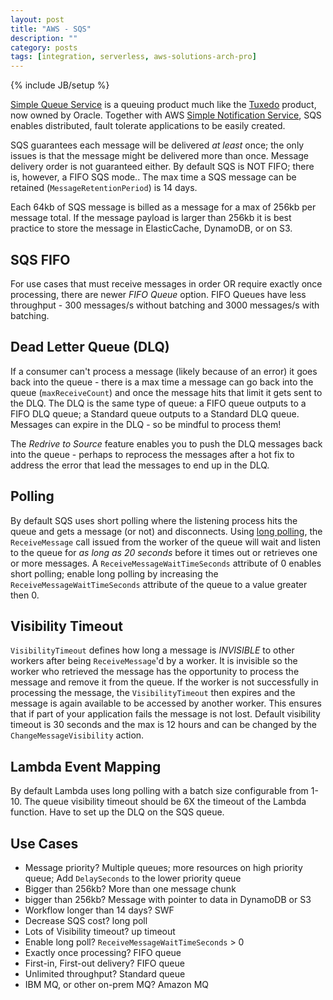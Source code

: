 ```yaml
---
layout: post
title: "AWS - SQS"
description: ""
category: posts
tags: [integration, serverless, aws-solutions-arch-pro]
---
```

{% include JB/setup %}

[Simple Queue Service](https://aws.amazon.com/sqs/) is a queuing product much like the [Tuxedo](https://www.oracle.com/middleware/technologies/tuxedo.html) product, now owned by Oracle. Together with AWS [Simple Notification Service](http://aws.amazon.com/sns/), SQS enables distributed, fault tolerate applications to be easily created. 

SQS guarantees each message will be delivered *at least* once; the only issues is that the message might be delivered more than once. Message delivery order is not guaranteed either. By default SQS is NOT FIFO; there is, however, a FIFO SQS mode.. The max time a SQS message can be retained (`MessageRetentionPeriod`) is 14 days.

Each 64kb of SQS message is billed as a message for a max of 256kb per message total. If the message payload is larger than 256kb it is best practice to store the message in ElasticCache, DynamoDB, or on S3.

## SQS FIFO
For use cases that must receive messages in order OR require exactly once processing, there are newer _FIFO Queue_ option. FIFO Queues have less throughput - 300 messages/s without batching and 3000 messages/s with batching.

## Dead Letter Queue (DLQ)
If a consumer can't process a message (likely because of an error) it goes back into the queue - there is a max time a message can go back into the queue (`maxReceiveCount`) and once the message hits that limit it gets sent to the DLQ. The DLQ is the same type of queue: a FIFO queue outputs to a FIFO DLQ queue; a Standard queue outputs to a Standard DLQ queue. Messages can expire in the DLQ - so be mindful to process them!

The _Redrive to Source_ feature enables you to push the DLQ messages back into the queue - perhaps to reprocess the messages after a hot fix to address the error that lead the messages to end up in the DLQ.

## Polling
By default SQS uses short polling where the listening process hits the queue and gets a message (or not) and disconnects. Using [long polling](http://docs.aws.amazon.com/AWSSimpleQueueService/latest/SQSDeveloperGuide/sqs-long-polling.html), the `ReceiveMessage` call issued from the worker of the queue will wait and listen to the queue for *as long as 20 seconds* before it times out or retrieves one or more messages. A `ReceiveMessageWaitTimeSeconds` attribute of 0 enables short polling; enable long polling by increasing the `ReceiveMessageWaitTimeSeconds` attribute of the queue to a value greater then 0. 

## Visibility Timeout
`VisibilityTimeout` defines how long a message is *INVISIBLE* to other workers after being `ReceiveMessage`'d by a worker. It is invisible so the worker who retrieved the message has the opportunity to process the message and remove it from the queue. If the worker is not successfully in processing the message, the `VisibilityTimeout` then expires and the message is again available to be accessed by another worker. This ensures that if part of your application fails the message is not lost. Default visibility timeout is 30 seconds and the max is 12 hours and can be changed by the `ChangeMessageVisibility` action.

## Lambda Event Mapping
By default Lambda uses long polling with a batch size configurable from 1-10. The queue visibility timeout should be 6X the timeout of the Lambda function. Have to set up the DLQ on the SQS queue. 

## Use Cases
- Message priority? Multiple queues; more resources on high priority queue; Add `DelaySeconds` to the lower priority queue
- Bigger than 256kb? More than one message chunk
- bigger than 256kb? Message with pointer to data in DynamoDB or S3
- Workflow longer than 14 days? SWF
- Decrease SQS cost? long poll
- Lots of Visibility timeout? up timeout
- Enable long poll? `ReceiveMessageWaitTimeSeconds` > 0 
- Exactly once processing? FIFO queue
- First-in, First-out delivery? FIFO queue
- Unlimited throughput? Standard queue
- IBM MQ, or other on-prem MQ? Amazon MQ